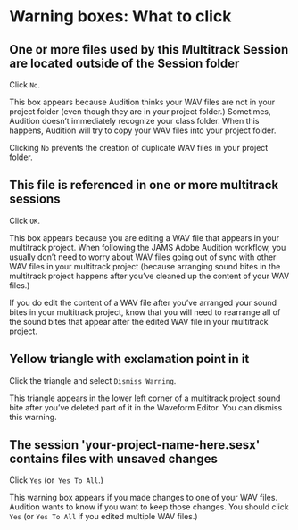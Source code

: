 # Warning boxes: What to click

## One or more files used by this Multitrack Session are located outside of the Session folder

Click `No`. 

This box appears because Audition thinks your WAV files are not in your project folder (even though they are in your project folder.) Sometimes, Audition doesn’t immediately recognize your class folder. When this happens, Audition will try to copy your WAV files into your project folder.

Clicking `No` prevents the creation of duplicate WAV files in your project folder.


## This file is referenced in one or more multitrack sessions

Click `OK`.

This box appears because you are editing a WAV file that appears in your multitrack project. When following the JAMS Adobe Audition workflow, you usually don’t need to worry about WAV files going out of sync with other WAV files in your multitrack project (because arranging sound bites in the multitrack project happens after you’ve cleaned up the content of your WAV files.)

If you do edit the content of a WAV file after you’ve arranged your sound bites in your multitrack project, know that you will need to rearrange all of the sound bites that appear after the edited WAV file in your multitrack project.

## Yellow triangle with exclamation point in it

Click the triangle and select `Dismiss Warning`.

This triangle appears in the lower left corner of a multitrack project sound bite after you’ve deleted part of it in the Waveform Editor. You can dismiss this warning.


## The session 'your-project-name-here.sesx' contains files with unsaved changes

Click `Yes` (or` Yes To All`.)

This warning box appears if you made changes to one of your WAV files. Audition wants to know if you want to keep those changes. You should click `Yes` (or `Yes To All` if you edited multiple WAV files.)



